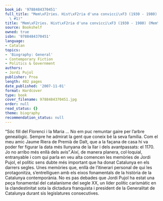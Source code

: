 ```yaml
---
book_id: '9788484370451'
full_title: "Mem\xF2ries. Hist\xF2ria d'una convicci\xF3 (1930 - 1980) (Mem\xF2ries\
  \ #1)"
title: "Mem\xF2ries. Hist\xF2ria d'una convicci\xF3 (1930 - 1980) (Mem\xF2ries #1)"
source: Bookshelf
owned: true
isbn: '9788484370451'
language:
- Catalan
topics:
- 'Biography: General'
- Contemporary Fiction
- Politics & Government
authors:
- Jordi Pujol
publisher: Proa
length: 402 pages
date_published: '2007-11-01'
format: Hardcover
type: book
cover_filename: 9788484370451.jpg
order: null
read_status: {}
theme: biography
recommendation_status: null
---
```

“Sóc fill del Florenci i la Maria ... No em puc remuntar gaire per l’arbre genealògic. Sempre he admirat la gent que coneix bé la seva família. Com el meu amic Jaume Riera de Premià de Dalt, que a la façana de casa hi va poder fer figurar la data més llunyana de la llar i dels avantpassats: el 1170. Jo no arribo més enllà dels avis”.Així, de manera planera, col·loquial, entranyable i com qui parla en veu alta comencen les memòries de Jordi Pujol, el polític sens dubte més important que ha donat Catalunya en els darrers segles. Unes memòries que, enllà de l’itinerari personal de qui les protagonitza, s’entrelliguen amb els eixos fonamentals de la història de la Catalunya contemporània. No es pas debades que Jordi Pujol ha estat una peça fonamental del catalanisme del segle XX, un líder polític carismàtic en la clandestinitat sota la dictadura franquista i president de la Generalitat de Catalunya durant sis legislatures consecutives.
